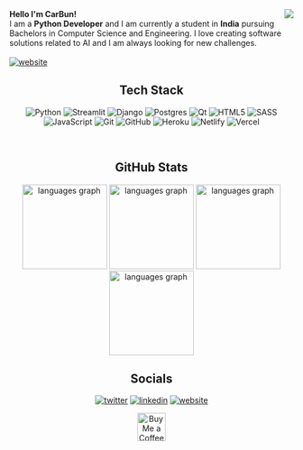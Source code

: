 
<div>
<img align="right" src="https://github.com/user-attachments/assets/06051d58-b7f9-4848-9cfd-e3f4b80dc34f">
<b>Hello I'm CarBun!</b> <br>
I am a <b>Python Developer</b> and I am currently a student in <b>India</b> pursuing Bachelors in Computer Science and Engineering. I love creating software solutions related to AI and I am always looking for new challenges.
<br><br>
<a  href="https://flowcv.com/resume/bghwrw7svd" target="_blank" style="display: inline-block;"><img src="https://img.shields.io/badge/my_resume-blue?style=for-the-badge"  alt="website"></a>
</div>

<div align="center">

## Tech Stack
![Python](https://img.shields.io/badge/python-3670A0?style=for-the-badge&logo=python&logoColor=ffdd54) ![Streamlit](https://img.shields.io/badge/Streamlit-%23FE4B4B.svg?style=for-the-badge&logo=streamlit&logoColor=white) ![Django](https://img.shields.io/badge/django-%23092E20.svg?style=for-the-badge&logo=django&logoColor=white) ![Postgres](https://img.shields.io/badge/postgres-%23316192.svg?style=for-the-badge&logo=postgresql&logoColor=white) ![Qt](https://img.shields.io/badge/Qt-%23217346.svg?style=for-the-badge&logo=Qt&logoColor=white) ![HTML5](https://img.shields.io/badge/html5-%23E34F26.svg?style=for-the-badge&logo=html5&logoColor=white) ![SASS](https://img.shields.io/badge/SASS-hotpink.svg?style=for-the-badge&logo=SASS&logoColor=white) ![JavaScript](https://img.shields.io/badge/javascript-%23323330.svg?style=for-the-badge&logo=javascript&logoColor=%23F7DF1E) ![Git](https://img.shields.io/badge/git-%23F05033.svg?style=for-the-badge&logo=git&logoColor=white) ![GitHub](https://img.shields.io/badge/github-%23121011.svg?style=for-the-badge&logo=github&logoColor=white) ![Heroku](https://img.shields.io/badge/heroku-%23430098.svg?style=for-the-badge&logo=heroku&logoColor=white) ![Netlify](https://img.shields.io/badge/netlify-%23000000.svg?style=for-the-badge&logo=netlify&logoColor=#00C7B7) ![Vercel](https://img.shields.io/badge/vercel-%23000000.svg?style=for-the-badge&logo=vercel&logoColor=white)


<br>

## GitHub Stats
  <img src="https://github-readme-streak-stats.herokuapp.com/?user=TheCarBun&theme=dark&hide_border=false#gh-dark-mode-only" height="150" alt="languages graph"  />
  <img src="https://github-readme-stats.vercel.app/api/top-langs/?username=TheCarBun&theme=dark&hide_border=false&include_all_commits=true&count_private=true&layout=compact#gh-dark-mode-only" height="150" alt="languages graph"  />
  
  <!-- Light Theme -->
  <img src="https://github-readme-streak-stats.herokuapp.com/?user=TheCarBun&hide_border=false#gh-light-mode-only" height="150" alt="languages graph"  />
  <img src="https://github-readme-stats.vercel.app/api/top-langs/?username=TheCarBun&hide_border=false&include_all_commits=true&count_private=true&layout=compact#gh-light-mode-only" height="150" alt="languages graph"  />

<br>

## Socials
<a target="_blank" href="https://twitter.com/subhopriyo" style="display: inline-block;"><img src="https://img.shields.io/badge/twitter-x?style=for-the-badge&logo=x&logoColor=white&color=%230f1419" alt="twitter" /></a>
<a target="_blank" href="https://www.linkedin.com/in/subhopriyo" style="display: inline-block;"><img src="https://img.shields.io/badge/linkedin-logo?style=for-the-badge&logo=linkedin&logoColor=white&color=%230a77b6" alt="linkedin" /></a>
<a target="_blank" href="https://thecarbun.dev" style="display: inline-block;">
<img src="https://img.shields.io/badge/thecarbun.dev-red?style=for-the-badge"  alt="website"></a>


<a href='https://ko-fi.com/Z8Z4K5FEX' target='_blank'><img height='50' style='border:0px;height:50px;' src='https://storage.ko-fi.com/cdn/kofi1.png?v=3' border='0' alt='Buy Me a Coffee at ko-fi.com' /></a>
</div>
